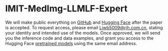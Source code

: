 # IMIT-MedImg-LLMLF-Expert

We will make public everything on [GitHub](https://github.com/Junwen-Liu/IMIT-MedImg-LLMLF-Expert) and [Hugging Face](https://huggingface.co/IMIT-MedImg/IMIT-MedImg-LLMLF-Expert) after the paper is accepted. To request access, please email Ljwb5009@rjh.com.cn, stating your identity and intended use of the models. Once approved, we will send you the inference code and data examples, and grant you access to the Hugging Face [pretrained models](https://huggingface.co/IMIT-MedImg/IMIT-MedImg-LLMLF-Expert/tree/main) using the same email address.
